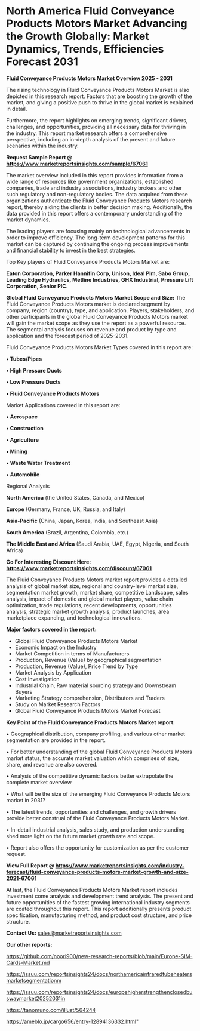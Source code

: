 # North America Fluid Conveyance Products Motors Market Advancing the Growth Globally: Market Dynamics, Trends, Efficiencies Forecast 2031

<Strong> Fluid Conveyance Products Motors Market Overview 2025 - 2031</strong>

The rising technology in Fluid Conveyance Products Motors Market is also depicted in this research report. Factors that are boosting the growth of the market, and giving a positive push to thrive in the global market is explained in detail.

Furthermore, the report highlights on emerging trends, significant drivers, challenges, and opportunities, providing all necessary data for thriving in the industry. This report market research offers a comprehensive perspective, including an in-depth analysis of the present and future scenarios within the industry.

<strong>Request Sample Report @ <a href=https://www.marketreportsinsights.com/sample/67061>https://www.marketreportsinsights.com/sample/67061</a></strong>

The market overview included in this report provides information from a wide range of resources like government organizations, established companies, trade and industry associations, industry brokers and other such regulatory and non-regulatory bodies. The data acquired from these organizations authenticate the Fluid Conveyance Products Motors research report, thereby aiding the clients in better decision making. Additionally, the data provided in this report offers a contemporary understanding of the market dynamics.

The leading players are focusing mainly on technological advancements in order to improve efficiency. The long-term development patterns for this market can be captured by continuing the ongoing process improvements and financial stability to invest in the best strategies.

Top Key players of Fluid Conveyance Products Motors Market are:

<strong>Eaton Corporation, Parker Hannifin Corp, Unison, Ideal Plm, Sabo Group, Leading Edge Hydraulics, Metline Industries, GHX Industrial, Pressure Lift Corporation, Senior PlC.</strong>

<strong><b>Global Fluid Conveyance Products Motors Market Scope and Size:</b></strong>
The Fluid Conveyance Products Motors market is declared segment by company, region (country), type, and application. Players, stakeholders, and other participants in the global Fluid Conveyance Products Motors market will gain the market scope as they use the report as a powerful resource. The segmental analysis focuses on revenue and product by type and application and the forecast period of 2025-2031.

Fluid Conveyance Products Motors Market Types covered in this report are:

<strong>• Tubes/Pipes

• High Pressure Ducts

• Low Pressure Ducts

• Fluid Conveyance Products Motors</strong>

Market Applications covered in this report are:

<strong>• Aerospace

• Construction

• Agriculture

• Mining

• Waste Water Treatment

• Automobile</strong> 

Regional Analysis

<strong>North America</strong> (the United States, Canada, and Mexico)

<strong>Europe</strong> (Germany, France, UK, Russia, and Italy)

<strong>Asia-Pacific</strong> (China, Japan, Korea, India, and Southeast Asia)

<strong>South America</strong> (Brazil, Argentina, Colombia, etc.)

<strong>The Middle East and Africa</strong> (Saudi Arabia, UAE, Egypt, Nigeria, and South Africa)

<strong>Go For Interesting Discount Here: <a href=https://www.marketreportsinsights.com/discount/67061>https://www.marketreportsinsights.com/discount/67061</a></strong>

The Fluid Conveyance Products Motors market report provides a detailed analysis of global market size, regional and country-level market size, segmentation market growth, market share, competitive Landscape, sales analysis, impact of domestic and global market players, value chain optimization, trade regulations, recent developments, opportunities analysis, strategic market growth analysis, product launches, area marketplace expanding, and technological innovations.

<strong><b>Major factors covered in the report:</b></strong>
<ul>
  <li>Global Fluid Conveyance Products Motors Market </li>
  <li>Economic Impact on the Industry</li>
  <li>Market Competition in terms of Manufacturers</li>
  <li>Production, Revenue (Value) by geographical segmentation</li>
  <li>Production, Revenue (Value), Price Trend by Type</li>
  <li>Market Analysis by Application</li>
  <li>Cost Investigation</li>
  <li>Industrial Chain, Raw material sourcing strategy and Downstream Buyers</li>
  <li>Marketing Strategy comprehension, Distributors and Traders</li>
  <li>Study on Market Research Factors</li>
  <li>Global Fluid Conveyance Products Motors Market Forecast</li>
</ul>

<strong><b>Key Point of the Fluid Conveyance Products Motors Market report:</b></strong>

• Geographical distribution, company profiling, and various other market segmentation are provided in the report.

• For better understanding of the global Fluid Conveyance Products Motors market status, the accurate market valuation which comprises of size, share, and revenue are also covered.

• Analysis of the competitive dynamic factors better extrapolate the complete market overview

• What will be the size of the emerging Fluid Conveyance Products Motors market in 2031?

• The latest trends, opportunities and challenges, and growth drivers provide better construal of the Fluid Conveyance Products Motors Market.

• In-detail industrial analysis, sales study, and production understanding shed more light on the future market growth rate and scope.

• Report also offers the opportunity for customization as per the customer request.

<strong><b>View Full Report @ <a href=https://www.marketreportsinsights.com/industry-forecast/fluid-conveyance-products-motors-market-growth-and-size-2021-67061>https://www.marketreportsinsights.com/industry-forecast/fluid-conveyance-products-motors-market-growth-and-size-2021-67061</a></b></strong>


At last, the Fluid Conveyance Products Motors Market report includes investment come analysis and development trend analysis. The present and future opportunities of the fastest growing international industry segments are coated throughout this report. This report additionally presents product specification, manufacturing method, and product cost structure, and price structure.

<strong>Contact Us:</strong>
sales@marketreportsinsights.com

<strong>Our other reports:</strong>

<a href=https://github.com/noori900/new-research-reports/blob/main/Europe-SIM-Cards-Market.md>https://github.com/noori900/new-research-reports/blob/main/Europe-SIM-Cards-Market.md</a>

<a href=https://issuu.com/reportsinsights24/docs/northamericainfraredtubeheatersmarketsegmentationm>https://issuu.com/reportsinsights24/docs/northamericainfraredtubeheatersmarketsegmentationm</a>

<a href=https://issuu.com/reportsinsights24/docs/europehigherstrengthenclosedbuswaymarket20252031in>https://issuu.com/reportsinsights24/docs/europehigherstrengthenclosedbuswaymarket20252031in</a>

<a href=https://tanomuno.com/illust/564244>https://tanomuno.com/illust/564244</a>

<a href=https://ameblo.jp/cargo656/entry-12894136332.html>https://ameblo.jp/cargo656/entry-12894136332.html</a>"
